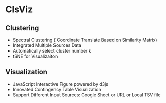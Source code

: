 # ClsViz
## Clustering
- Spectral Clustering ( Coordinate Translate Based on Similarity Matrix)
- Integrated Multiple Sources Data
- Automatically select cluster number k
- tSNE for Visualizaiton

## Visualization
- JavaScript Interactive Figure powered by d3js  
- Innovated Contingency Table Visualization 
- Support Different Input Sources: Google Sheet or URL or Local TSV file
